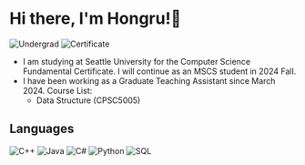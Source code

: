 # Hi there, I'm Hongru!👋

<!--
**AladdinPP/AladdinPP** is a ✨ _special_ ✨ repository because its `README.md` (this file) appears on your GitHub profile.

Here are some ideas to get you started:

- 🔭 I’m currently working on ...
- 🌱 I’m currently learning ...
- 👯 I’m looking to collaborate on ...
- 🤔 I’m looking for help with ...
- 💬 Ask me about ...
- 📫 How to reach me: ...
- 😄 Pronouns: ...
- ⚡ Fun fact: ...
-->
![Undergrad](https://img.shields.io/badge/Undergrad-RUC-AE0B2A)
![Certificate](https://img.shields.io/badge/Certificate-SeattleU-EF4135)
- I am studying at Seattle University for the Computer Science Fundamental Certificate. I will continue as an MSCS student in 2024 Fall.
- I have been working as a Graduate Teaching Assistant since March 2024. Course List:
  - Data Structure (CPSC5005)

## Languages

![C++](https://img.shields.io/badge/-C%2B%2B-044F88?logo=cplusplus&labelColor=000000)
![Java](https://img.shields.io/badge/-Java-F89820)
![C#](https://img.shields.io/badge/C%23-%23512BD4?logo=csharp&logoColor=%23fffffff&labelColor=%23000000)
![Python](https://img.shields.io/badge/-Python-4584B6?logo=python&labelColor=000000)
![SQL](https://img.shields.io/badge/-SQL-000000?logo=mysql&labelColor=ffffff)
